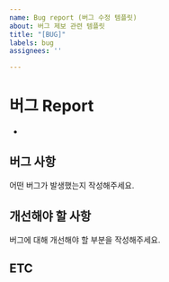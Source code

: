 ```yaml
---
name: Bug report (버그 수정 템플릿)
about: 버그 제보 관련 템플릿
title: "[BUG]"
labels: bug
assignees: ''

---
```


# 버그 Report
-
## 버그 사항
어떤 버그가 발생했는지 작성해주세요.

## 개선해야 할 사항
버그에 대해 개선해야 할 부분을 작성해주세요.

## ETC
